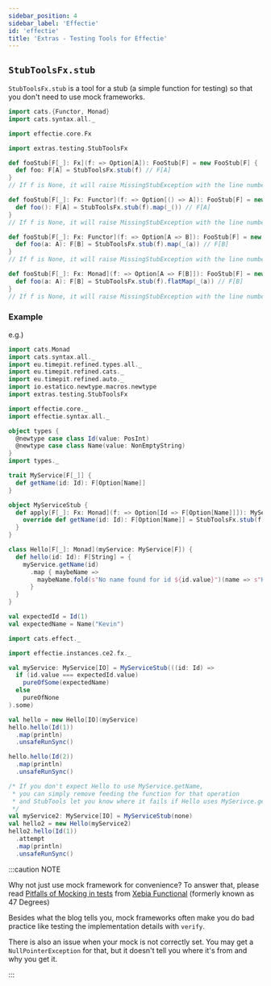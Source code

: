 ```yaml
---
sidebar_position: 4
sidebar_label: 'Effectie'
id: 'effectie'
title: 'Extras - Testing Tools for Effectie'
---
```


## `StubToolsFx.stub`
`StubToolsFx.stub` is a tool for a stub (a simple function for testing) so that you don't need to use mock frameworks.

```scala
import cats.{Functor, Monad}
import cats.syntax.all._

import effectie.core.Fx

import extras.testing.StubToolsFx
```

```scala
def fooStub[F[_]: Fx](f: => Option[A]): FooStub[F] = new FooStub[F] {
  def foo: F[A] = StubToolsFx.stub(f) // F[A]
}
// If f is None, it will raise MissingStubException with the line number pointing where it's missing
```

```scala
def fooStub[F[_]: Fx: Functor](f: => Option[() => A]): FooStub[F] = new FooStub[F] {
  def foo(): F[A] = StubToolsFx.stub(f).map(_()) // F[A]
}
// If f is None, it will raise MissingStubException with the line number pointing where it's missing
```
```scala
def fooStub[F[_]: Fx: Functor](f: => Option[A => B]): FooStub[F] = new FooStub[F] {
  def foo(a: A): F[B] = StubToolsFx.stub(f).map(_(a)) // F[B]
}
// If f is None, it will raise MissingStubException with the line number pointing where it's missing
```
```scala
def fooStub[F[_]: Fx: Monad](f: => Option[A => F[B]]): FooStub[F] = new FooStub[F] {
  def foo(a: A): F[B] = StubToolsFx.stub(f).flatMap(_(a)) // F[B]
}
// If f is None, it will raise MissingStubException with the line number pointing where it's missing
```

### Example

e.g.)

```scala mdoc:reset-object:height=4
import cats.Monad
import cats.syntax.all._
import eu.timepit.refined.types.all._
import eu.timepit.refined.cats._
import eu.timepit.refined.auto._
import io.estatico.newtype.macros.newtype
import extras.testing.StubToolsFx

import effectie.core._
import effectie.syntax.all._

object types {
  @newtype case class Id(value: PosInt)
  @newtype case class Name(value: NonEmptyString)
}
import types._

trait MyService[F[_]] {
  def getName(id: Id): F[Option[Name]]
}

object MyServiceStub {
  def apply[F[_]: Fx: Monad](f: => Option[Id => F[Option[Name]]]): MyService[F] = new MyService[F] {
    override def getName(id: Id): F[Option[Name]] = StubToolsFx.stub(f).flatMap(_(id))
  }
}

class Hello[F[_]: Monad](myService: MyService[F]) {
  def hello(id: Id): F[String] = {
    myService.getName(id)
      .map { maybeName =>
        maybeName.fold(s"No name found for id ${id.value}")(name => s"Hello ${name.value}")
      }
  }
}

val expectedId = Id(1)
val expectedName = Name("Kevin")

import cats.effect._

import effectie.instances.ce2.fx._

val myService: MyService[IO] = MyServiceStub(((id: Id) =>
  if (id.value === expectedId.value)
    pureOfSome(expectedName)
  else
    pureOfNone
).some)
```
```scala mdoc:nest
val hello = new Hello[IO](myService)
hello.hello(Id(1))
  .map(println)
  .unsafeRunSync()
```
```scala mdoc:nest
hello.hello(Id(2))
  .map(println)
  .unsafeRunSync()
```

```scala mdoc:nest:height=6
/* If you don't expect Hello to use MyService.getName,
 * you can simply remove feeding the function for that operation
 * and StubTools let you know where it fails if Hello uses MySerivce.getName.
 */
val myService2: MyService[IO] = MyServiceStub(none)
val hello2 = new Hello(myService2)
hello2.hello(Id(1))
  .attempt
  .map(println)
  .unsafeRunSync()
```

:::caution NOTE

Why not just use mock framework for convenience? To answer that, please read [Pitfalls of Mocking in tests](https://xebia.com/blog/pitfalls-mocking-tests-how-to-avoid) from [Xebia Functional](https://xebia.com) (formerly known as 47 Degrees)

Besides what the blog tells you, mock frameworks often make you do bad practice like testing the implementation details with `verify`.

There is also an issue when your mock is not correctly set. You may get a `NullPointerException` for that, but it doesn't tell you where it's from and why you get it.

:::
